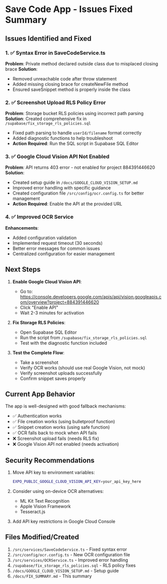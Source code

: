 # Save Code App - Issues Fixed Summary

## Issues Identified and Fixed

### 1. ✅ Syntax Error in SaveCodeService.ts
**Problem**: Private method declared outside class due to misplaced closing brace
**Solution**: 
- Removed unreachable code after throw statement
- Added missing closing brace for createNewFile method
- Ensured saveSnippet method is properly inside the class

### 2. ✅ Screenshot Upload RLS Policy Error
**Problem**: Storage bucket RLS policies using incorrect path parsing
**Solution**: Created comprehensive fix in `/supabase/fix_storage_rls_policies.sql`
- Fixed path parsing to handle `userId/filename` format correctly
- Added diagnostic functions to help troubleshoot
- **Action Required**: Run the SQL script in Supabase SQL Editor

### 3. ✅ Google Cloud Vision API Not Enabled
**Problem**: API returns 403 error - not enabled for project 884391446620
**Solution**: 
- Created setup guide in `/docs/GOOGLE_CLOUD_VISION_SETUP.md`
- Improved error handling with specific guidance
- Created configuration file `/src/config/ocr.config.ts` for better management
- **Action Required**: Enable the API at the provided URL

### 4. ✅ Improved OCR Service
**Enhancements**:
- Added configuration validation
- Implemented request timeout (30 seconds)
- Better error messages for common issues
- Centralized configuration for easier management

## Next Steps

1. **Enable Google Cloud Vision API**:
   - Go to: https://console.developers.google.com/apis/api/vision.googleapis.com/overview?project=884391446620
   - Click "Enable API"
   - Wait 2-3 minutes for activation

2. **Fix Storage RLS Policies**:
   - Open Supabase SQL Editor
   - Run the script from `/supabase/fix_storage_rls_policies.sql`
   - Test with the diagnostic function included

3. **Test the Complete Flow**:
   - Take a screenshot
   - Verify OCR works (should use real Google Vision, not mock)
   - Verify screenshot uploads successfully
   - Confirm snippet saves properly

## Current App Behavior

The app is well-designed with good fallback mechanisms:
- ✅ Authentication works
- ✅ File creation works (using bulletproof function)
- ✅ Snippet creation works (using safe function)
- ✅ OCR falls back to mock when API fails
- ❌ Screenshot upload fails (needs RLS fix)
- ❌ Google Vision API not enabled (needs activation)

## Security Recommendations

1. Move API key to environment variables:
   ```bash
   EXPO_PUBLIC_GOOGLE_CLOUD_VISION_API_KEY=your_api_key_here
   ```

2. Consider using on-device OCR alternatives:
   - ML Kit Text Recognition
   - Apple Vision Framework
   - Tesseract.js

3. Add API key restrictions in Google Cloud Console

## Files Modified/Created

1. `/src/services/SaveCodeService.ts` - Fixed syntax error
2. `/src/config/ocr.config.ts` - New OCR configuration file
3. `/src/services/OCRService.ts` - Improved error handling
4. `/supabase/fix_storage_rls_policies.sql` - RLS policy fixes
5. `/docs/GOOGLE_CLOUD_VISION_SETUP.md` - Setup guide
6. `/docs/FIX_SUMMARY.md` - This summary